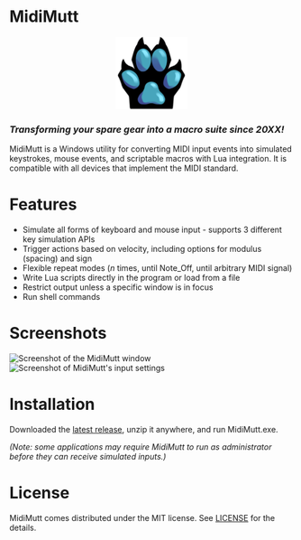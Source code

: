 # MidiMutt
<p align="center">
  <img width="128" height="128" src="icons/icon.png">
</p>

### *Transforming your spare gear into a macro suite since 20XX!*
MidiMutt is a Windows utility for converting MIDI input events into simulated keystrokes, mouse events, and scriptable macros with Lua integration. It is compatible with all devices that implement the MIDI standard.

# Features
- Simulate all forms of keyboard and mouse input - supports 3 different key simulation APIs
- Trigger actions based on velocity, including options for modulus (spacing) and sign
- Flexible repeat modes (*n* times, until Note_Off, until arbitrary MIDI signal)
- Write Lua scripts directly in the program or load from a file
- Restrict output unless a specific window is in focus
- Run shell commands

# Screenshots
![Screenshot of the MidiMutt window](https://i.imgur.com/BqFLRVH.png)
![Screenshot of MidiMutt's input settings](https://i.imgur.com/HWMFYoe.png)

# Installation
Downloaded the [latest release](https://www.github.com/Squawks/MidiMutt/releases), unzip it anywhere, and run MidiMutt.exe.

*(Note: some applications may require MidiMutt to run as administrator before they can receive simulated inputs.)*

# License
MidiMutt comes distributed under the MIT license. See [LICENSE](LICENSE) for the details.
